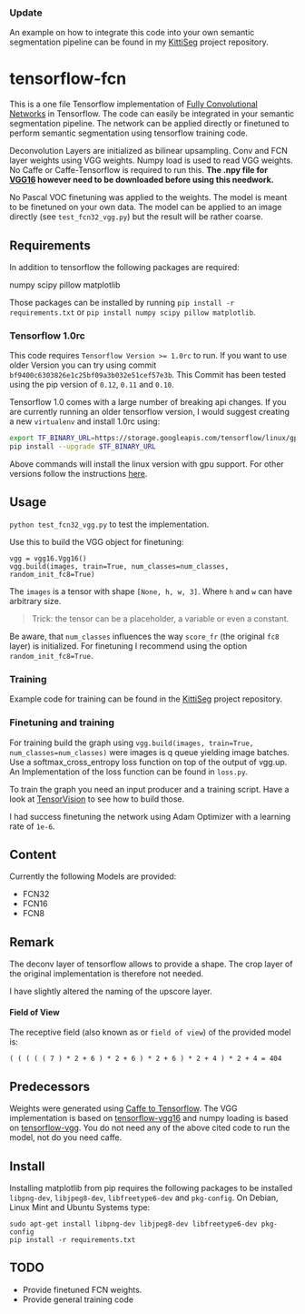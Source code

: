 ### Update

An example on how to integrate this code into your own semantic segmentation pipeline can be found in my [KittiSeg](https://github.com/MarvinTeichmann/KittiSeg) project repository.

# tensorflow-fcn
This is a one file Tensorflow implementation of [Fully Convolutional Networks](http://arxiv.org/abs/1411.4038) in Tensorflow. The code can easily be integrated in your semantic segmentation pipeline. The network can be applied directly or finetuned to perform semantic segmentation using tensorflow training code.

Deconvolution Layers are initialized as bilinear upsampling. Conv and FCN layer weights using VGG weights. Numpy load is used to read VGG weights. No Caffe or Caffe-Tensorflow is required to run this. <b>The .npy file for <a href="https://dl.dropboxusercontent.com/u/50333326/vgg16.npy">VGG16</a> however need to be downloaded before using this needwork.</b>

No Pascal VOC finetuning was applied to the weights. The model is meant to be finetuned on your own data. The model can be applied to an image directly (see `test_fcn32_vgg.py`) but the result will be rather coarse.

## Requirements

In addition to tensorflow the following packages are required:

numpy
scipy
pillow
matplotlib

Those packages can be installed by running `pip install -r requirements.txt` or `pip install numpy scipy pillow matplotlib`.

### Tensorflow 1.0rc

This code requires `Tensorflow Version >= 1.0rc` to run. If you want to use older Version you can try using commit `bf9400c6303826e1c25bf09a3b032e51cef57e3b`. This Commit has been tested using the pip version of `0.12`, `0.11` and `0.10`.

Tensorflow 1.0 comes with a large number of breaking api changes. If you are currently running an older tensorflow version, I would suggest creating a new `virtualenv` and install 1.0rc using:

```bash
export TF_BINARY_URL=https://storage.googleapis.com/tensorflow/linux/gpu/tensorflow_gpu-1.0.0rc0-cp27-none-linux_x86_64.whl
pip install --upgrade $TF_BINARY_URL
```

Above commands will install the linux version with gpu support. For other versions follow the instructions [here](https://www.tensorflow.org/versions/r1.0/get_started/os_setup).

## Usage

`python test_fcn32_vgg.py` to test the implementation.

Use this to build the VGG object for finetuning:

```
vgg = vgg16.Vgg16()
vgg.build(images, train=True, num_classes=num_classes, random_init_fc8=True)
```
The `images` is a tensor with shape `[None, h, w, 3]`. Where `h` and `w` can have arbitrary size.
>Trick: the tensor can be a placeholder, a variable or even a constant.

Be aware, that `num_classes` influences the way `score_fr` (the original `fc8` layer) is initialized. For finetuning I recommend using the option `random_init_fc8=True`. 

### Training

Example code for training can be found in the [KittiSeg](https://github.com/MarvinTeichmann/KittiSeg) project repository.

### Finetuning and training

For training build the graph using `vgg.build(images, train=True, num_classes=num_classes)` were images is q queue yielding image batches. Use a softmax_cross_entropy loss function on top of the output of vgg.up. An Implementation of the loss function can be found in `loss.py`.

To train the graph you need an input producer and a training script. Have a look at [TensorVision](https://github.com/TensorVision/TensorVision/blob/9db59e2f23755a17ddbae558f21ae371a07f1a83/tensorvision/train.py) to see how to build those.

I had success finetuning the network using Adam Optimizer with a learning rate of `1e-6`.

## Content

Currently the following Models are provided:

- FCN32
- FCN16
- FCN8

## Remark

The deconv layer of tensorflow allows to provide a shape. The crop layer of the original implementation is therefore not needed.

I have slightly altered the naming of the upscore layer.

#### Field of View

The receptive field (also known as or `field of view`) of the provided model is: 

`( ( ( ( ( 7 ) * 2 + 6 ) * 2 + 6 ) * 2 + 6 ) * 2 + 4 ) * 2 + 4 = 404`

## Predecessors

Weights were generated using [Caffe to Tensorflow](https://github.com/ethereon/caffe-tensorflow). The VGG implementation is based on [tensorflow-vgg16](https://github.com/ry/tensorflow-vgg16) and numpy loading is based on [tensorflow-vgg](https://github.com/machrisaa/tensorflow-vgg). You do not need any of the above cited code to run the model, not do you need caffe.

## Install

Installing matplotlib from pip requires the following packages to be installed `libpng-dev`, `libjpeg8-dev`, `libfreetype6-dev` and `pkg-config`. On Debian, Linux Mint and Ubuntu Systems type:

`sudo apt-get install libpng-dev libjpeg8-dev libfreetype6-dev pkg-config` <br>
`pip install -r requirements.txt`

## TODO

- Provide finetuned FCN weights.
- Provide general training code
